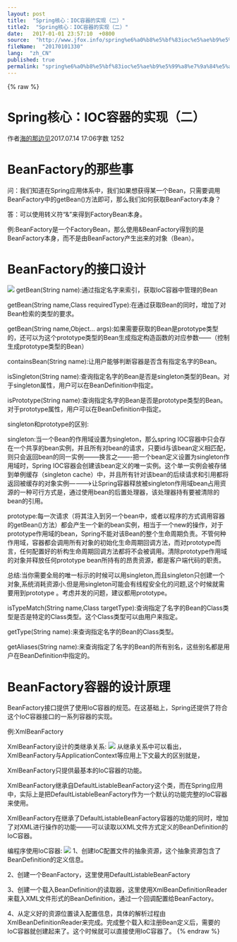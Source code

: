 ```yaml
---
layout: post
title:  "Spring核心：IOC容器的实现（二）"
title2:  "Spring核心：IOC容器的实现（二）"
date:   2017-01-01 23:57:10  +0800
source:  "http://www.jfox.info/spring%e6%a0%b8%e5%bf%83ioc%e5%ae%b9%e5%99%a8%e7%9a%84%e5%ae%9e%e7%8e%b0%e4%ba%8c.html"
fileName:  "20170101330"
lang:  "zh_CN"
published: true
permalink: "spring%e6%a0%b8%e5%bf%83ioc%e5%ae%b9%e5%99%a8%e7%9a%84%e5%ae%9e%e7%8e%b0%e4%ba%8c.html"
---
```

{% raw %}
# Spring核心：IOC容器的实现（二） 


作者[海的那边见](/u/615594beaa56)2017.07.14 17:06字数 1252
# BeanFactory的那些事

问：我们知道在Spring应用体系中，我们如果想获得某一个Bean，只需要调用BeanFactory中的getBean()方法即可，那么我们如何获取BeanFactory本身？

答：可以使用转义符“&”来得到FactoryBean本身。

例:BeanFactory是一个FactoryBean，那么使用&BeanFactory得到的是BeanFactory本身，而不是由BeanFactory产生出来的对象（Bean）。

# BeanFactory的接口设计
![](/wp-content/uploads/2017/07/1500039883.png)
getBean(String name):通过指定名字来索引，获取IoC容器中管理的Bean

getBean(String name,Class<T> requiredType):在通过获取Bean的同时，增加了对Bean检索的类型的要求。

getBean(String name,Object… args):如果需要获取的Bean是prototype类型的，还可以为这个prototype类型的Bean生成指定构造函数的对应参数——（控制生成prototype类型的Bean）

containsBean(String name):让用户能够判断容器是否含有指定名字的Bean。

isSingleton(String name):查询指定名字的Bean是否是singleton类型的Bean。对于singleton属性，用户可以在BeanDefinition中指定。

isPrototype(String name):查询指定名字的Bean是否是prototype类型的Bean。对于prototype属性，用户可以在BeanDefinition中指定。

singleton和prototype的区别:

singleton:当一个Bean的作用域设置为singleton，那么spring IOC容器中只会存在一个共享的bean实例，并且所有对bean的请求，只要id与该bean定义相匹配，则只会返回bean的同一实例——–换言之——-把一个bean定义设置为singleton作用域时，Spring IOC容器会创建该bean定义的唯一实例。这个单一实例会被存储到单例缓存（singleton cache）中，并且所有针对该bean的后续请求和引用都将返回被缓存的对象实例———->让Spring容器释放被singleton作用域bean占用资源的一种可行方式是，通过使用bean的后置处理器，该处理器持有要被清除的bean的引用。

prototype:每一次请求（将其注入到另一个bean中，或者以程序的方式调用容器的getBean()方法）都会产生一个新的bean实例，相当于一个new的操作，对于prototype作用域的bean，Spring不能对该Bean的整个生命周期负责。不管何种作用域，容器都会调用所有对象的初始化生命周期回调方法，而对prototype而言，任何配置好的析构生命周期回调方法都将不会被调用。清除prototype作用域的对象并释放任何prototype bean所持有的昂贵资源，都是客户端代码的职责。

总结:当你需要全局的唯一标示的时候可以用singleton,而且singleton只创建一个对象,系统消耗资源小.但是用singleton可能会有线程安全化的问题,这个时候就需要用到prototype 。考虑并发的问题，建议都用prototype。

isTypeMatch(String name,Class targetType):查询指定了名字的Bean的Class类型是否是特定的Class类型。这个Class类型可以由用户来指定。

getType(String name):来查询指定名字的Bean的Class类型。

getAliases(String name):来查询指定了名字的Bean的所有别名，这些别名都是用户在BeanDefinition中指定的。

# BeanFactory容器的设计原理

BeanFactory接口提供了使用IoC容器的规范。在这基础上，Spring还提供了符合这个IoC容器接口的一系列容器的实现。

例:XmlBeanFactory

XmlBeanFactory设计的类继承关系:
![](/wp-content/uploads/2017/07/1500039884.png)
从继承关系中可以看出，XmlBeanFactory与ApplicationContext等应用上下文最大的区别就是，

XmlBeanFactory只提供最基本的IoC容器的功能。

XmlBeanFactory继承自DefaultListableBeanFactory这个类，而在Spring应用中，实际上是把DefaultListableBeanFactory作为一个默认的功能完整的IoC容器来使用。

XmlBeanFactory在继承了DefaultListableBeanFactory容器的功能的同时，增加了对XML进行操作的功能——–可以读取以XML文件方式定义的BeanDefinition的IoC容器。

编程序使用IoC容器:
![](/wp-content/uploads/2017/07/15000398841.png)
1、创建IoC配置文件的抽象资源，这个抽象资源包含了BeanDefinition的定义信息。

2、创建一个BeanFactory，这里使用DefaultListableBeanFactory

3、创建一个载入BeanDefinition的读取器，这里使用XmlBeanDefinitionReader来载入XML文件形式的BeanDefinition，通过一个回调配置给BeanFactory。

4、从定义好的资源位置读入配置信息，具体的解析过程由XmlBeanDefinitionReader来完成。完成整个载入和注册Bean定义后，需要的IoC容器就创建起来了。这个时候就可以直接使用IoC容器了。
{% endraw %}
